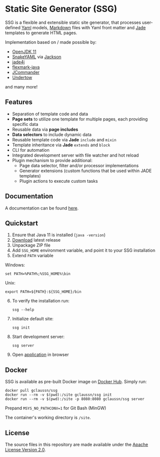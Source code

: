 # Static Site Generator (SSG)
SSG is a flexible and extensible static site generator, that processes user-defined [Yaml](https://yaml.org/) models, [Markdown](https://spec.commonmark.org/0.28/) files with Yaml front matter and [Jade](https://jade-lang.com/) templates to generate HTML pages.

Implementation based on / made possible by:
- [OpenJDK 11](https://openjdk.java.net/projects/jdk/11/)
- [SnakeYAML](https://bitbucket.org/asomov/snakeyaml) via [Jackson](https://github.com/FasterXML/jackson-dataformats-text/tree/master/yaml)
- [jade4j](https://github.com/neuland/jade4j)
- [flexmark-java](https://github.com/vsch/flexmark-java)
- [JCommander](https://jcommander.org/)
- [Undertow](https://github.com/undertow-io/undertow)

and many more!

## Features
- Separation of template code and data
- **Page sets** to utilize one template for multiple pages, each providing specific data
- Reusable data via **page includes**
- **Data selectors** to include dynamic data
- Reusable template code via **Jade** `include` and `mixin`
- Template inheritance via **Jade** `extends` and `block`
- CLI for automation
- Integrated development server with file watcher and hot reload
- Plugin mechanism to provide additional:
  - Page data selector, filter and/or processor implementations
  - Generator extensions (custom functions that be used within JADE templates)
  - Plugin actions to execute custom tasks

## Documentation
A documentation can be found [here](https://gclaussn.github.io/ssg/).

## Quickstart
1. Ensure that Java 11 is installed (`java -version`)
2. [Download](https://github.com/gclaussn/ssg/releases/latest/download/ssg.zip) latest release
3. Unpackage ZIP file
4. Add `SSG_HOME` environment variable, and point it to your SSG installation
5. Extend `PATH` variable

Windows:

`set PATH=%PATH%;%SSG_HOME%\bin`

Unix:

`export PATH=${PATH}:${SSG_HOME}/bin`

6. To verify the installation run:

    `ssg --help`

7. Initialize default site:

    `ssg init`

8. Start development server:

    `ssg server`

9. Open [application](http://localhost:8080/app) in browser

## Docker
SSG is available as pre-built Docker image on [Docker Hub](https://hub.docker.com/r/gclaussn/ssg). Simply run:

```
docker pull gclaussn/ssg
docker run --rm -v $(pwd):/site gclaussn/ssg init
docker run --rm -v $(pwd):/site -p 8080:8080 gclaussn/ssg server
```

Prepand `MSYS_NO_PATHCONV=1` for Git Bash (MinGW)

The container's working directory is `/site`.

## License
The source files in this repository are made available under the [Apache License Version 2.0](./LICENSE).
